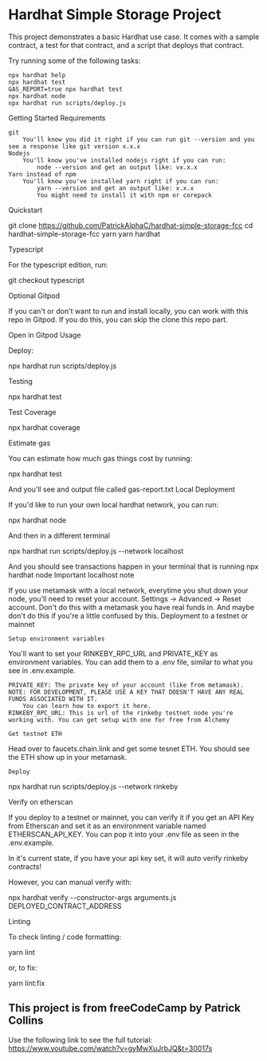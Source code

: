 # Hardhat Simple Storage Project

This project demonstrates a basic Hardhat use case. It comes with a sample contract, a test for that contract, and a script that deploys that contract.

Try running some of the following tasks:

```shell
npx hardhat help
npx hardhat test
GAS_REPORT=true npx hardhat test
npx hardhat node
npx hardhat run scripts/deploy.js
```
Getting Started
Requirements

    git
        You'll know you did it right if you can run git --version and you see a response like git version x.x.x
    Nodejs
        You'll know you've installed nodejs right if you can run:
            node --version and get an output like: vx.x.x
    Yarn instead of npm
        You'll know you've installed yarn right if you can run:
            yarn --version and get an output like: x.x.x
            You might need to install it with npm or corepack

Quickstart

git clone https://github.com/PatrickAlphaC/hardhat-simple-storage-fcc
cd hardhat-simple-storage-fcc
yarn
yarn hardhat

Typescript

For the typescript edition, run:

git checkout typescript

Optional Gitpod

If you can't or don't want to run and install locally, you can work with this repo in Gitpod. If you do this, you can skip the clone this repo part.

Open in Gitpod
Usage

Deploy:

npx hardhat run scripts/deploy.js

Testing

npx hardhat test

Test Coverage

npx hardhat coverage

Estimate gas

You can estimate how much gas things cost by running:

npx hardhat test

And you'll see and output file called gas-report.txt
Local Deployment

If you'd like to run your own local hardhat network, you can run:

npx hardhat node

And then in a different terminal

npx hardhat run scripts/deploy.js --network localhost

And you should see transactions happen in your terminal that is running npx hardhat node
Important localhost note

If you use metamask with a local network, everytime you shut down your node, you'll need to reset your account. Settings -> Advanced -> Reset account. Don't do this with a metamask you have real funds in. And maybe don't do this if you're a little confused by this.
Deployment to a testnet or mainnet

    Setup environment variables

You'll want to set your RINKEBY_RPC_URL and PRIVATE_KEY as environment variables. You can add them to a .env file, similar to what you see in .env.example.

    PRIVATE_KEY: The private key of your account (like from metamask). NOTE: FOR DEVELOPMENT, PLEASE USE A KEY THAT DOESN'T HAVE ANY REAL FUNDS ASSOCIATED WITH IT.
        You can learn how to export it here.
    RINKEBY_RPC_URL: This is url of the rinkeby testnet node you're working with. You can get setup with one for free from Alchemy

    Get testnet ETH

Head over to faucets.chain.link and get some tesnet ETH. You should see the ETH show up in your metamask.

    Deploy

npx hardhat run scripts/deploy.js --network rinkeby

Verify on etherscan

If you deploy to a testnet or mainnet, you can verify it if you get an API Key from Etherscan and set it as an environment variable named ETHERSCAN_API_KEY. You can pop it into your .env file as seen in the .env.example.

In it's current state, if you have your api key set, it will auto verify rinkeby contracts!

However, you can manual verify with:

npx hardhat verify --constructor-args arguments.js DEPLOYED_CONTRACT_ADDRESS

Linting

To check linting / code formatting:

yarn lint

or, to fix:

yarn lint:fix

## This project is from freeCodeCamp by Patrick Collins
Use the following link to see the full tutorial:
https://www.youtube.com/watch?v=gyMwXuJrbJQ&t=30017s
